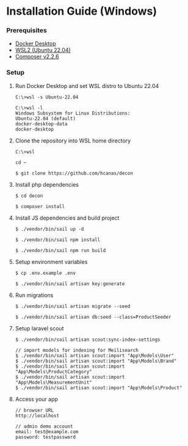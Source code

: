 
# Installation Guide (Windows)
### Prerequisites
- [Docker Desktop](https://docker.com/products/docker-desktop) 
- [WSL2 (Ubuntu 22.04)](https://ubuntu.com/wsl)
- [Composer v2.2.6](https://getcomposer.org/doc/00-intro.md#installation-windows)

### Setup
1. Run Docker Desktop and set WSL distro to Ubuntu 22.04

    ```
    C:\>wsl -s Ubuntu-22.04
    
    C:\>wsl -l
    Windows Subsystem for Linux Distributions:
    Ubuntu-22.04 (default)
    docker-desktop-data
    docker-desktop
    ```
2. Clone the repository into WSL home directory 
    ```
    C:\>wsl
    
    cd ~
    
    $ git clone https://github.com/hcanas/decon
    ```
3. Install php dependencies 
    ```
    $ cd decon
    
    $ composer install
    ```
4. Install JS dependencies and build project
    ```
   $ ./vendor/bin/sail up -d
   
   $ ./vendor/bin/sail npm install
   
   $ ./vendor/bin/sail npm run build
   ```
5. Setup environment variables
   ```
   $ cp .env.example .env
   
   $ ./vendor/bin/sail artisan key:generate
   ```
6. Run migrations
   ```
   $ ./vendor/bin/sail artisan migrate --seed
   
   $ ./vendor/bin/sail artisan db:seed --class=ProductSeeder
   ```
7. Setup laravel scout
   ```
   $ ./vendor/bin/sail artisan scout:sync-index-settings
   
   // import models for indexing for Meilisearch
   $ ./vendor/bin/sail artisan scout:import "App\Models\User"
   $ ./vendor/bin/sail artisan scout:import "App\Models\Brand"
   $ ./vendor/bin/sail artisan scout:import "App\Models\ProductCategory"
   $ ./vendor/bin/sail artisan scout:import "App\Models\MeasurementUnit"
   $ ./vendor/bin/sail artisan scout:import "App\Models\Product"
   ```
8. Access your app
   ```
   // browser URL
   http://localhost
   
   // admin demo account
   email: test@example.com
   password: testpassword
   ```
